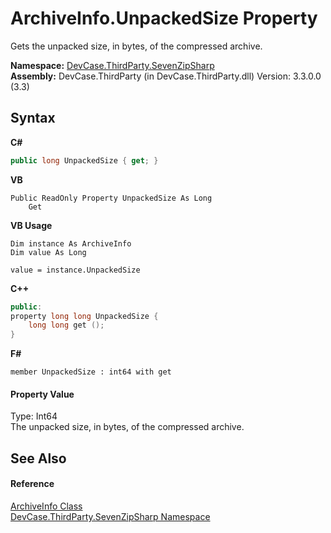 # ArchiveInfo.UnpackedSize Property 
 

Gets the unpacked size, in bytes, of the compressed archive.

**Namespace:**&nbsp;<a href="N_DevCase_ThirdParty_SevenZipSharp">DevCase.ThirdParty.SevenZipSharp</a><br />**Assembly:**&nbsp;DevCase.ThirdParty (in DevCase.ThirdParty.dll) Version: 3.3.0.0 (3.3)

## Syntax

**C#**<br />
``` C#
public long UnpackedSize { get; }
```

**VB**<br />
``` VB
Public ReadOnly Property UnpackedSize As Long
	Get
```

**VB Usage**<br />
``` VB Usage
Dim instance As ArchiveInfo
Dim value As Long

value = instance.UnpackedSize

```

**C++**<br />
``` C++
public:
property long long UnpackedSize {
	long long get ();
}
```

**F#**<br />
``` F#
member UnpackedSize : int64 with get

```


#### Property Value
Type: Int64<br />The unpacked size, in bytes, of the compressed archive.

## See Also


#### Reference
<a href="T_DevCase_ThirdParty_SevenZipSharp_ArchiveInfo">ArchiveInfo Class</a><br /><a href="N_DevCase_ThirdParty_SevenZipSharp">DevCase.ThirdParty.SevenZipSharp Namespace</a><br />